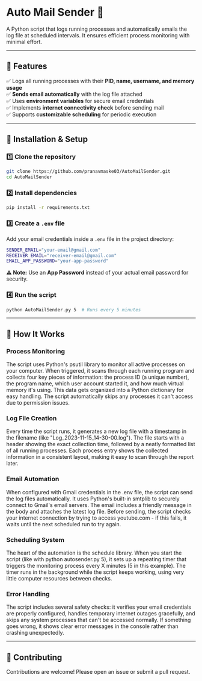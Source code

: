 # Auto Mail Sender 📧

A Python script that logs running processes and automatically emails the log file at scheduled intervals. It ensures efficient process monitoring with minimal effort.

---

## 📌 Features

✅ Logs all running processes with their **PID, name, username, and memory usage**  
✅ **Sends email automatically** with the log file attached  
✅ Uses **environment variables** for secure email credentials  
✅ Implements **internet connectivity check** before sending mail  
✅ Supports **customizable scheduling** for periodic execution  

---

## 🔧 Installation & Setup

### 1️⃣ Clone the repository  
```sh
git clone https://github.com/pranavmaske03/AutoMailSender.git
cd AutoMailSender
```

### 2️⃣ Install dependencies  
```sh
pip install -r requirements.txt
```

### 3️⃣ Create a `.env` file  
Add your email credentials inside a `.env` file in the project directory:  

```sh
SENDER_EMAIL="your-email@gmail.com"
RECEIVER_EMAIL="receiver-email@gmail.com"
EMAIL_APP_PASSWORD="your-app-password"
```

**⚠ Note:** Use an **App Password** instead of your actual email password for security.  

### 4️⃣ Run the script  
```sh
python AutoMailSender.py 5  # Runs every 5 minutes
```

---

## 🚀 How It Works  

### Process Monitoring

  The script uses Python's psutil library to monitor all active processes on your computer. When triggered, it scans through each running program and collects four key pieces of information: the process ID (a unique number), the program name, which user account started it, and how much virtual memory it's using. This data gets organized into a Python dictionary for easy handling. The script automatically skips any processes it can't access due to permission issues.

### Log File Creation
Every time the script runs, it generates a new log file with a timestamp in the filename (like "Log_2023-11-15_14-30-00.log"). The file starts with a header showing the exact collection time, followed by a neatly formatted list of all running processes. Each process entry shows the collected information in a consistent layout, making it easy to scan through the report later.

### Email Automation
When configured with Gmail credentials in the .env file, the script can send the log files automatically. It uses Python's built-in smtplib to securely connect to Gmail's email servers. The email includes a friendly message in the body and attaches the latest log file. Before sending, the script checks your internet connection by trying to access youtube.com - if this fails, it waits until the next scheduled run to try again.

### Scheduling System
The heart of the automation is the schedule library. When you start the script (like with python autosender.py 5), it sets up a repeating timer that triggers the monitoring process every X minutes (5 in this example). The timer runs in the background while the script keeps working, using very little computer resources between checks.

### Error Handling
The script includes several safety checks: it verifies your email credentials are properly configured, handles temporary internet outages gracefully, and skips any system processes that can't be accessed normally. If something goes wrong, it shows clear error messages in the console rather than crashing unexpectedly.

---
## 🤝 Contributing
Contributions are welcome! Please open an issue or submit a pull request.



